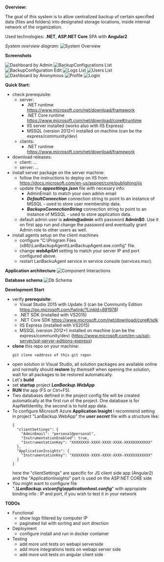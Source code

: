 

**Overview:**

The goal of this system is to allow centralized backup of certain specified data (files and folders) into designated storage locations, inside internal network of the organization.

Used technologies: **.NET**, **ASP.NET Core** SPA with **Angular2**

*System overview diagram:*
![System Overview](misc/docs/images/system_overview.png)

**Screenshots**

![Dashboard by Admin](misc/docs/images/dashboard_admin_custom.png)
![BackupConfigurations List](misc/docs/images/backupconfigurations_list_custom.png)
![BackupConfiguration Edit](misc/docs/images/backupconfigurations_edit_custom.png)
![Logs List](misc/docs/images/logs_list_custom.png)
![Users List](misc/docs/images/users_list_custom.png)
![Dashboard by Anonymous](misc/docs/images/dashboard_anonymous_custom.png)
![Profile](misc/docs/images/profile_custom.png)
![Login](misc/docs/images/login_custom.png)



**Quick Start:**
- check prerequisite:
  - server:
    - .NET runtime https://www.microsoft.com/net/download/framework
    - .NET Core runtime https://www.microsoft.com/net/download/core#/runtime
    - IIS server installed (works also with IIS Express)
    - MSSQL (version 2012+) installed on machine (can be the express/community/dev)
  - clients: 
    - .NET runtime https://www.microsoft.com/net/download/framework
- download releases:
  - client: ...
  - server: ...
- install server package on the server machine:
  - follow the instructions to deploy on IIS from https://docs.microsoft.com/en-us/aspnet/core/publishing/iis
  - update the ***appsettings.json*** file with necesary info:
    - AdminEmail: to match your own admin email
    - ***DefaultConnection*** connection string to point to an instance of MSSQL - used to store user membership data.
    - ***BackupsConnectionString*** connection string to point to an instance of MSSQL - used to store application data.
  - default admin user is **admin@admin** with password **Admin$0**. Use it on first app run and change the password and eventually grant Admin role to other users as well.
- install agents setup on the client machines
  - configure "C:\Program Files (x86)\LanBackupAgent\LanBackupAgent.exe.config" file.
  - change **webApiUrl** setting to match your server IP and port configured above.
  - restart LanBackuAgent service in service console (*services.msc*).



**Application architecture**
![Component Interactions](misc/docs/images/component_interactions.png)



**Database schema**
![Db Schema](misc/docs/images/db_schema.png)



**Development Start**
- verify **prerequisite**:
  - Visual Studio 2015 with Update 3 (can be Community Edition https://go.microsoft.com/fwlink/?LinkId=691978)
  - .NET SDK (installed with VS2015)
  - .NET Core SDK https://www.microsoft.com/net/download/core#/sdk
  - IIS Express (installed with VS2015)
  - MSSQL (version 2012+) installed on machine (can be the express/community/dev) (https://www.microsoft.com/en-us/sql-server/sql-server-editions-express)
- **clone** this repo on your machine:
    ```
    git clone <address of this git repo>
    ```
- open solution in Visual Studio, all solution packages are available online and normally should **restore** by themself when opening the solution, wait for all packages to be restored automatically.
- Let's **build**
- set **startup** project ***LanBackup.WebApp***
- **RUN** the app (F5 or Ctrl+F5).
- Two databases defined in the project config file will be created automatically at the first run of the project. One database is for AspNetIdentity, the second is to hold app data.
- To configure Microsoft Azure **Application Insight** I recommend setting in project "LanBackup.WebApp" the ***user secret*** file with a structure like:
    ```
    {
      "clientSettings": {
        "AdminEmail": "personal@personal",
        "InstrumentationEnabled": true,
        "InstrumentationKey": "XXXXXXXX-XXXX-XXXX-XXXX-XXXXXXXXXXXX"
      },
      "ApplicationInsights": {
        "InstrumentationKey": "XXXXXXXX-XXXX-XXXX-XXXX-XXXXXXXXXXXX"
      }
    }
    ```
    here the "clientSettings" are specific for JS client side app (Angular2)
    and the "ApplicationInsights" part is used on the ASP.NET CORE side
- You might want to configure file "***.\LanBackup\.vs\config\applicationhost.config***" with appropiate binding info : IP and port, if you wish to test it in your network



**TODOs**
- Functional
  - show logs filtered by computer IP
  - paginated list with sorting and sort direction
- Deployment
  - configure install and run in docker container
- Testing
  - add more unit tests on webapi serverside
  - add more integrations tests on webapi server side
  - add more unit tests on angular client side


	
